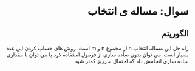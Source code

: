 <div dir="rtl">

# سوال:           مساله ی انتخاب  

## الگوریتم
راه حل این مساله انتخاب n از مجموع n و m است. روش های حساب کردن این عدد بسیار است. می توان بدون ساده سازی از فرمول استفاده کرد یا می توان با مقداری ساده سازی انجامش داد که احتمال سرریز کمتر شود.
</div>
